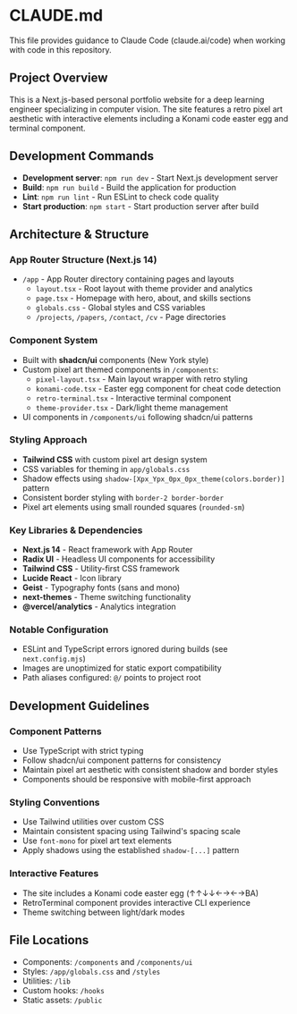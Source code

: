 # CLAUDE.md

This file provides guidance to Claude Code (claude.ai/code) when working with code in this repository.

## Project Overview

This is a Next.js-based personal portfolio website for a deep learning engineer specializing in computer vision. The site features a retro pixel art aesthetic with interactive elements including a Konami code easter egg and terminal component.

## Development Commands

- **Development server**: `npm run dev` - Start Next.js development server
- **Build**: `npm run build` - Build the application for production
- **Lint**: `npm run lint` - Run ESLint to check code quality
- **Start production**: `npm start` - Start production server after build

## Architecture & Structure

### App Router Structure (Next.js 14)
- `/app` - App Router directory containing pages and layouts
  - `layout.tsx` - Root layout with theme provider and analytics
  - `page.tsx` - Homepage with hero, about, and skills sections
  - `globals.css` - Global styles and CSS variables
  - `/projects`, `/papers`, `/contact`, `/cv` - Page directories

### Component System
- Built with **shadcn/ui** components (New York style)
- Custom pixel art themed components in `/components`:
  - `pixel-layout.tsx` - Main layout wrapper with retro styling
  - `konami-code.tsx` - Easter egg component for cheat code detection  
  - `retro-terminal.tsx` - Interactive terminal component
  - `theme-provider.tsx` - Dark/light theme management
- UI components in `/components/ui` following shadcn/ui patterns

### Styling Approach
- **Tailwind CSS** with custom pixel art design system
- CSS variables for theming in `app/globals.css`
- Shadow effects using `shadow-[Xpx_Ypx_0px_0px_theme(colors.border)]` pattern
- Consistent border styling with `border-2 border-border`
- Pixel art elements using small rounded squares (`rounded-sm`)

### Key Libraries & Dependencies
- **Next.js 14** - React framework with App Router
- **Radix UI** - Headless UI components for accessibility
- **Tailwind CSS** - Utility-first CSS framework  
- **Lucide React** - Icon library
- **Geist** - Typography fonts (sans and mono)
- **next-themes** - Theme switching functionality
- **@vercel/analytics** - Analytics integration

### Notable Configuration
- ESLint and TypeScript errors ignored during builds (see `next.config.mjs`)
- Images are unoptimized for static export compatibility
- Path aliases configured: `@/` points to project root

## Development Guidelines

### Component Patterns
- Use TypeScript with strict typing
- Follow shadcn/ui component patterns for consistency  
- Maintain pixel art aesthetic with consistent shadow and border styles
- Components should be responsive with mobile-first approach

### Styling Conventions  
- Use Tailwind utilities over custom CSS
- Maintain consistent spacing using Tailwind's spacing scale
- Use `font-mono` for pixel art text elements
- Apply shadows using the established `shadow-[...]` pattern

### Interactive Features
- The site includes a Konami code easter egg (↑↑↓↓←→←→BA)
- RetroTerminal component provides interactive CLI experience
- Theme switching between light/dark modes

## File Locations
- Components: `/components` and `/components/ui`
- Styles: `/app/globals.css` and `/styles`  
- Utilities: `/lib`
- Custom hooks: `/hooks`
- Static assets: `/public`